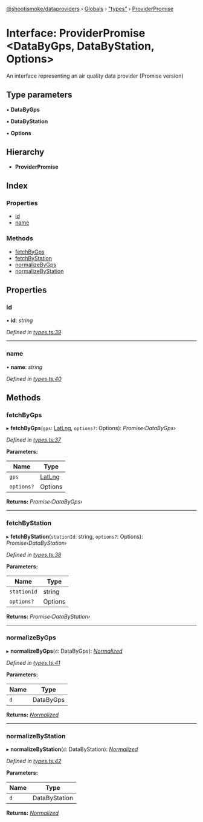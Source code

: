 [@shootismoke/dataproviders](../README.md) › [Globals](../globals.md) › ["types"](../modules/_types_.md) › [ProviderPromise](_types_.providerpromise.md)

# Interface: ProviderPromise <**DataByGps, DataByStation, Options**>

An interface representing an air quality data provider (Promise version)

## Type parameters

▪ **DataByGps**

▪ **DataByStation**

▪ **Options**

## Hierarchy

* **ProviderPromise**

## Index

### Properties

* [id](_types_.providerpromise.md#id)
* [name](_types_.providerpromise.md#name)

### Methods

* [fetchByGps](_types_.providerpromise.md#fetchbygps)
* [fetchByStation](_types_.providerpromise.md#fetchbystation)
* [normalizeByGps](_types_.providerpromise.md#normalizebygps)
* [normalizeByStation](_types_.providerpromise.md#normalizebystation)

## Properties

###  id

• **id**: *string*

*Defined in [types.ts:39](https://github.com/shootismoke/common/blob/092361a/packages/dataproviders/src/types.ts#L39)*

___

###  name

• **name**: *string*

*Defined in [types.ts:40](https://github.com/shootismoke/common/blob/092361a/packages/dataproviders/src/types.ts#L40)*

## Methods

###  fetchByGps

▸ **fetchByGps**(`gps`: [LatLng](_types_.latlng.md), `options?`: Options): *Promise‹DataByGps›*

*Defined in [types.ts:37](https://github.com/shootismoke/common/blob/092361a/packages/dataproviders/src/types.ts#L37)*

**Parameters:**

Name | Type |
------ | ------ |
`gps` | [LatLng](_types_.latlng.md) |
`options?` | Options |

**Returns:** *Promise‹DataByGps›*

___

###  fetchByStation

▸ **fetchByStation**(`stationId`: string, `options?`: Options): *Promise‹DataByStation›*

*Defined in [types.ts:38](https://github.com/shootismoke/common/blob/092361a/packages/dataproviders/src/types.ts#L38)*

**Parameters:**

Name | Type |
------ | ------ |
`stationId` | string |
`options?` | Options |

**Returns:** *Promise‹DataByStation›*

___

###  normalizeByGps

▸ **normalizeByGps**(`d`: DataByGps): *[Normalized](../modules/_types_.md#normalized)*

*Defined in [types.ts:41](https://github.com/shootismoke/common/blob/092361a/packages/dataproviders/src/types.ts#L41)*

**Parameters:**

Name | Type |
------ | ------ |
`d` | DataByGps |

**Returns:** *[Normalized](../modules/_types_.md#normalized)*

___

###  normalizeByStation

▸ **normalizeByStation**(`d`: DataByStation): *[Normalized](../modules/_types_.md#normalized)*

*Defined in [types.ts:42](https://github.com/shootismoke/common/blob/092361a/packages/dataproviders/src/types.ts#L42)*

**Parameters:**

Name | Type |
------ | ------ |
`d` | DataByStation |

**Returns:** *[Normalized](../modules/_types_.md#normalized)*
